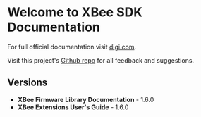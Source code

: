 # Welcome to XBee SDK Documentation

For full official documentation visit [digi.com](http://www.digi.com/products/wireless-wired-embedded-solutions/zigbee-rf-modules/zigbee-mesh-module/xbee-zb-module?tab=productdocs&pid=4624#docs).

Visit this project's [Github repo](https://github.com/exsilium/xbee-sdk-doc) for all feedback and suggestions.

## Versions

* **XBee Firmware Library Documentation** - 1.6.0
* **XBee Extensions User's Guide** - 1.6.0

